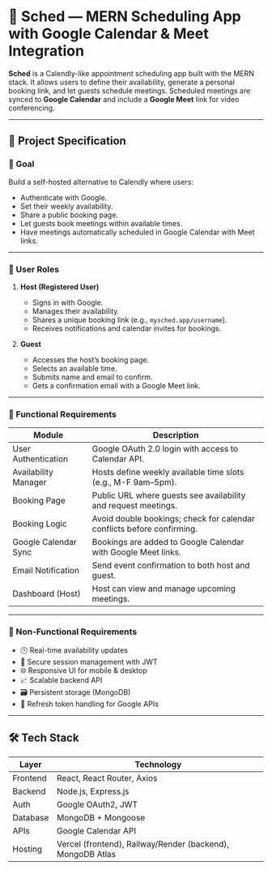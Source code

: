 # 📅 Sched — MERN Scheduling App with Google Calendar & Meet Integration

**Sched** is a Calendly-like appointment scheduling app built with the MERN stack. It allows users to define their availability, generate a personal booking link, and let guests schedule meetings. Scheduled meetings are synced to **Google Calendar** and include a **Google Meet** link for video conferencing.

---

## 📌 Project Specification

### 🎯 Goal

Build a self-hosted alternative to Calendly where users:
- Authenticate with Google.
- Set their weekly availability.
- Share a public booking page.
- Let guests book meetings within available times.
- Have meetings automatically scheduled in Google Calendar with Meet links.

---

### 👥 User Roles

1. **Host (Registered User)**
   - Signs in with Google.
   - Manages their availability.
   - Shares a unique booking link (e.g., `mysched.app/username`).
   - Receives notifications and calendar invites for bookings.

2. **Guest**
   - Accesses the host’s booking page.
   - Selects an available time.
   - Submits name and email to confirm.
   - Gets a confirmation email with a Google Meet link.

---

### 🧱 Functional Requirements

| Module               | Description                                                                 |
|----------------------|-----------------------------------------------------------------------------|
| User Authentication  | Google OAuth 2.0 login with access to Calendar API.                         |
| Availability Manager | Hosts define weekly available time slots (e.g., M-F 9am–5pm).               |
| Booking Page         | Public URL where guests see availability and request meetings.              |
| Booking Logic        | Avoid double bookings; check for calendar conflicts before confirming.      |
| Google Calendar Sync | Bookings are added to Google Calendar with Google Meet links.              |
| Email Notification   | Send event confirmation to both host and guest.                             |
| Dashboard (Host)     | Host can view and manage upcoming meetings.                                 |

---

### 🧪 Non-Functional Requirements

- 🕒 Real-time availability updates
- 🔐 Secure session management with JWT
- 🌐 Responsive UI for mobile & desktop
- 📈 Scalable backend API
- 🗃️ Persistent storage (MongoDB)
- 🔄 Refresh token handling for Google APIs

---

## 🛠️ Tech Stack

| Layer     | Technology                |
|-----------|---------------------------|
| Frontend  | React, React Router, Axios|
| Backend   | Node.js, Express.js       |
| Auth      | Google OAuth2, JWT        |
| Database  | MongoDB + Mongoose        |
| APIs      | Google Calendar API       |
| Hosting   | Vercel (frontend), Railway/Render (backend), MongoDB Atlas |
